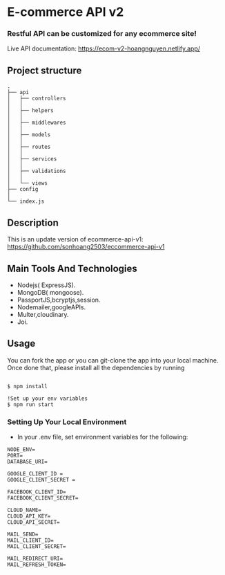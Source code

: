 # E-commerce API v2

### Restful API can be customized for any ecommerce site!

Live API documentation: https://ecom-v2-hoangnguyen.netlify.app/

## Project structure
```
.
├── api
│   ├── controllers
│   │ 
│   ├── helpers
│   │  
│   ├── middlewares
│   │  
│   ├── models
│   │  
│   ├── routes
│   │ 
│   ├── services
│   │  
│   ├── validations
│   │   
│   └── views
├── config
│   
└── index.js
```

## Description
This is an update version of ecommerce-api-v1: https://github.com/sonhoang2503/eccommerce-api-v1

## Main Tools And Technologies 

* Nodejs( ExpressJS).
* MongoDB( mongoose).
* PassportJS,bcryptjs,session.
* Nodemailer,googleAPIs.
* Multer,cloudinary.
* Joi.

## Usage
You can fork the app or you can git-clone the app into your local machine. Once done that, please install all the
dependencies by running
```

$ npm install

!Set up your env variables 
$ npm run start
```
### Setting Up Your Local Environment

* In your .env file, set environment variables for the following:


```
NODE_ENV= 
PORT= 
DATABASE_URI=

GOOGLE_CLIENT_ID =
GOOGLE_CLIENT_SECRET =

FACEBOOK_CLIENT_ID=
FACEBOOK_CLIENT_SECRET=

CLOUD_NAME=
CLOUD_API_KEY=
CLOUD_API_SECRET=

MAIL_SEND=
MAIL_CLIENT_ID=
MAIL_CLIENT_SECRET=

MAIL_REDIRECT_URI=
MAIL_REFRESH_TOKEN=
```


